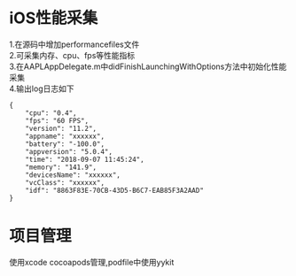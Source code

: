 # iOS性能采集

1.在源码中增加performancefiles文件</br>
2.可采集内存、cpu、fps等性能指标</br>
3.在AAPLAppDelegate.m中didFinishLaunchingWithOptions方法中初始化性能采集</br>
4.输出log日志如下
```
{
    "cpu": "0.4",
    "fps": "60 FPS",
    "version": "11.2",
    "appname": "xxxxxx",
    "battery": "-100.0",
    "appversion": "5.0.4",
    "time": "2018-09-07 11:45:24",
    "memory": "141.9",
    "devicesName": "xxxxxx",
    "vcClass": "xxxxxx",
    "idf": "8863F83E-70CB-43D5-B6C7-EAB85F3A2AAD"
}
```

# 项目管理
使用xcode cocoapods管理,podfile中使用yykit